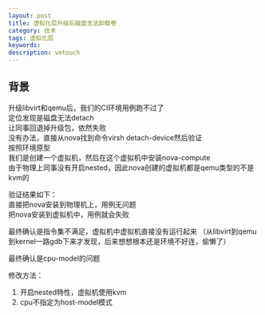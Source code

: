 ```yaml
---
layout: post
title: 虚拟化层升级后磁盘无法卸载卷
category: 技术
tags: 虚拟化层
keywords: 
description: vmtouch
---
```


## 背景 ##

升级libvirt和qemu后，我们的CI环境用例跑不过了  
定位发现是磁盘无法detach  
让同事回退掉升级包，依然失败  
没有办法，直接从nova找到命令virsh detach-device然后验证  
按照环境原型  
我们是创建一个虚拟机，然后在这个虚拟机中安装nova-compute  
由于物理上同事没有开启nested，因此nova创建的虚拟机都是qemu类型的不是kvm的


验证结果如下：  
直接把nova安装到物理机上，用例无问题  
把nova安装到虚拟机中，用例就会失败  

最终确认是指令集不满足，虚拟机中虚拟机直接没有运行起来
（从libvirt到qemu到kernel一路gdb下来才发现，后来想想根本还是环境不好连，偷懒了）

最终确认是cpu-model的问题  

修改方法：
1. 开启nested特性，虚拟机使用kvm
2. cpu不指定为host-model模式  






